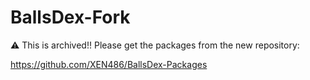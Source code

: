 # BallsDex-Fork
:warning: This is archived!! Please get the packages from the new repository:

https://github.com/XEN486/BallsDex-Packages
